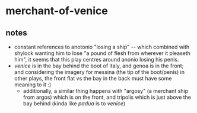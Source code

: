 # merchant-of-venice
## notes
- constant references to anotonio "losing a ship" -- which combined with shylock wanting him to lose "a pound of flesh from wherever it pleaseth him", it seems that this play centres around anonio losing his penis.
- *venice* is in the bay behind the boot of italy, and genoa is in the front; and considering the imagery for messina (the tip of the boot/penis) in other plays, the front flat vs the bay in the back must have some meaning to it :)
	- additionally, a similar thing happens with "argosy" (a merchant ship from argos) which is on the front, and tripolis which is just above the bay behind (kinda like *padua* is to *venice*)

